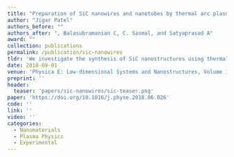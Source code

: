 ```yaml
---
title: "Preparation of SiC nanowires and nanotubes by thermal arc plasma and study of parameters controlling its growth"
author: "Jigar Patel"
authors_before: ""
authors_after: ", Balasubramanian C, C. Sasmal, and Satyaprasad A"
award: ""
collection: publications
permalink: /publication/sic-nanowires
tldr: 'We investigate the synthesis of SiC nanostructures using thermal arc plasma and analyze growth-controlling parameters.'
date: 2018-09-01
venue: 'Physica E: Low-dimensional Systems and Nanostructures, Volume 103, September 2018'
preprint: ''
header: 
  teaser: 'papers/sic-nanowires/sic-teaser.png'
paper: 'https://doi.org/10.1016/j.physe.2018.06.026'
code: '' 
link: ''
video: ''
categories:
  - Nanomaterials
  - Plasma Physics
  - Experimental
---
```


